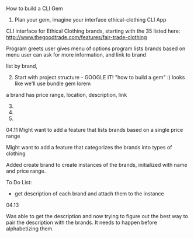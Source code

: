 How to build a CLI Gem

1. Plan your gem, imagine your interface
  ethical-clothing CLI App

  CLI interface for Ethical Clothing brands, starting with the 35 listed here:
  http://www.thegoodtrade.com/features/fair-trade-clothing

  Program greets user
  gives menu of options
  program lists brands based on menu
  user can ask for more information, and link to brand

  list by brand,

2. Start with project structure - GOOGLE IT!
  "how to build a gem" :)
  looks like we'll use bundle gem lorem


a brand has
 price range, location, description, link


 3.
 4.
 5.

04.11
Might want to add a feature that lists brands based on a single price range

Might want to add a feature that categorizes the brands into types of clothing

Added create brand to create instances of the brands, initialized with name and price range.

To Do List:
- get description of each brand and attach them to the instance

04.13

Was able to get the description and now trying to figure out the best way to
pair the description with the brands. It needs to happen before alphabetizing them. 
